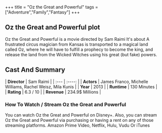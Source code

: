 +++
title = "Oz the Great and Powerful"
tags = ["Adventure","Family","Fantasy"]
+++
## Oz the Great and Powerful plot
Oz the Great and Powerful is a movie directed by Sam Raimi It's about A frustrated circus magician from Kansas is transported to a magical land called Oz, where he will have to fulfill a prophecy to become the king, and release the land from the Wicked Witches using his great (but fake) powers.
## Cast And Summary
| **Director**      | Sam Raimi |
    | :---        |    :----:   |
    |  **Actors** | James Franco, Michelle Williams, Rachel Weisz, Mila Kunis |
    | **Year**   | 2013    |
    |  **Runtime** | 130 Minutes |
    |  **Rating** | 6.3 / 10 | 
    |  **Revenue** | 234.9$ Millions |
### How To Watch / Stream Oz the Great and Powerful
You can watch Oz the Great and Powerful on Disney+.
Also, you can stream Oz the Great and Powerful via purchasing or having a rent on any of those streaming platforms.
Amazon Prime Video, Netflix, Hulu, Vudu Or iTunes